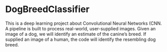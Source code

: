 # DogBreedClassifier
This is a deep learning project about Convolutional Neural Networks (CNN. A pipeline is built to process real-world, user-supplied images. Given an image of a dog, we will identify an estimate of the canine’s breed. If supplied an image of a human, the code will identify the resembling dog breed.
